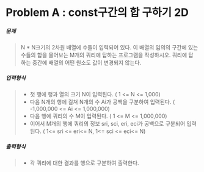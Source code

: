 # Problem A : const구간의 합 구하기 2D 

##### **문제**
>N * N크기의 2차원 배열에 수들이 입력되어 있다. 이 배열의 임의의 구간에 있는 수들의 합을 물어보는 M개의 쿼리에 답하는 프로그램을 작성하시오. 쿼리에 답하는 중간에 배열의 어떤 원소도 값이 변경되지 않는다.​


##### **입력형식**

>- 첫 행에 행과 열의 크기 N이 입력된다. ( 1 <= N <= 1,000)
>- 다음 N개의 행에 걸쳐 N개의 수 Ai가 공백을 구분하여 입력된다. ( -1,000,000 <= Ai <= 1,000,000)
>- 다음 행에 쿼리의 수 M이 입력된다. ( 1 <= M <= 1,000,000)
>- 이어서 M개의 행에 쿼리의 정보 sri, sci, eri, eci가 공백으로 구분되어 입력된다. ( 1<= sri &lt;= eri<= N, 1<= sci <= eci<= N)

##### **출력형식**

>- 각 쿼리에 대한 결과를 행으로 구분하여 출력한다.
